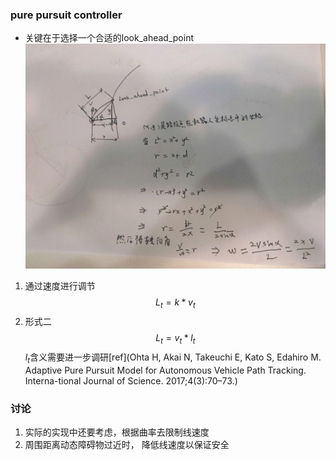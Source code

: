 ### pure pursuit controller
- 关键在于选择一个合适的look_ahead_point
![pure pursuit](../../Resourse/pure_pursuit.jpg)
1. 通过速度进行调节
$$
L_t=k*v_t
$$
2.  形式二
$$
L_t=v_t*l_t
$$
$l_t$含义需要进一步调研[ref](Ohta H, Akai N, Takeuchi E, Kato S, Edahiro M. Adaptive Pure Pursuit Model for Autonomous Vehicle Path Tracking. Interna-tional Journal of Science. 2017;4(3):70–73.)
### 讨论
1. 实际的实现中还要考虑，根据曲率去限制线速度
2. 周围距离动态障碍物过近时， 降低线速度以保证安全